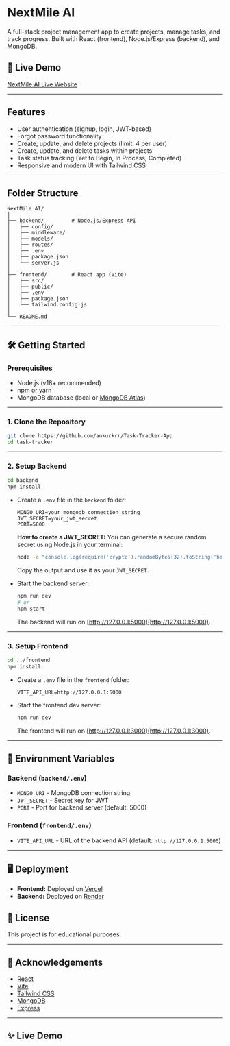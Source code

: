 # NextMile AI

A full-stack project management app to create projects, manage tasks, and track progress. Built with React (frontend), Node.js/Express (backend), and MongoDB.

## 🚀 Live Demo

[NextMile AI Live Website](https://task-tracker-app-orcin.vercel.app/)

---

## Features

- User authentication (signup, login, JWT-based)
- Forgot password functionality
- Create, update, and delete projects (limit: 4 per user)
- Create, update, and delete tasks within projects
- Task status tracking (Yet to Begin, In Process, Completed)
- Responsive and modern UI with Tailwind CSS

---

## Folder Structure

```
NextMile AI/
│
├── backend/         # Node.js/Express API
│   ├── config/
│   ├── middleware/
│   ├── models/
│   ├── routes/
│   ├── .env
│   ├── package.json
│   └── server.js
│
├── frontend/        # React app (Vite)
│   ├── src/
│   ├── public/
│   ├── .env
│   ├── package.json
│   └── tailwind.config.js
│
└── README.md
```

---

## 🛠️ Getting Started

### Prerequisites

- Node.js (v18+ recommended)
- npm or yarn
- MongoDB database (local or [MongoDB Atlas](https://www.mongodb.com/cloud/atlas))

---

### 1. Clone the Repository

```bash
git clone https://github.com/ankurkrr/Task-Tracker-App
cd task-tracker
```

---

### 2. Setup Backend

```bash
cd backend
npm install
```

- Create a `.env` file in the `backend` folder:

  ```
  MONGO_URI=your_mongodb_connection_string
  JWT_SECRET=your_jwt_secret
  PORT=5000
  ```

  **How to create a JWT_SECRET:**
  You can generate a secure random secret using Node.js in your terminal:

  ```bash
  node -e "console.log(require('crypto').randomBytes(32).toString('hex'))"
  ```

  Copy the output and use it as your `JWT_SECRET`.
- Start the backend server:

  ```bash
  npm run dev
  # or
  npm start
  ```

  The backend will run on [http://127.0.0.1:5000](http://127.0.0.1:5000).

---

### 3. Setup Frontend

```bash
cd ../frontend
npm install
```

- Create a `.env` file in the `frontend` folder:

  ```
  VITE_API_URL=http://127.0.0.1:5000
  ```
- Start the frontend dev server:

  ```bash
  npm run dev
  ```

  The frontend will run on [http://127.0.0.1:3000](http://127.0.0.1:3000).

---

## 📝 Environment Variables

### Backend (`backend/.env`)

- `MONGO_URI` - MongoDB connection string
- `JWT_SECRET` - Secret key for JWT
- `PORT` - Port for backend server (default: 5000)

### Frontend (`frontend/.env`)

- `VITE_API_URL` - URL of the backend API (default: `http://127.0.0.1:5000`)

---

## 🖥️ Deployment

- **Frontend:** Deployed on [Vercel](https://vercel.com/)
- **Backend:** Deployed on [Render](https://render.com/)

## 📄 License

This project is for educational purposes.

---

## 🙏 Acknowledgements

- [React](https://react.dev/)
- [Vite](https://vitejs.dev/)
- [Tailwind CSS](https://tailwindcss.com/)
- [MongoDB](https://www.mongodb.com/)
- [Express](https://expressjs.com/)

---

## ✨ Live Demo
